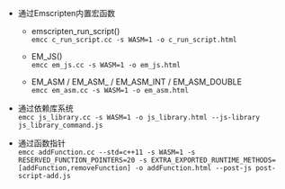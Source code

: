 - 通过Emscripten内置宏函数    
  - emscripten_run_script()    
    `emcc c_run_script.cc -s WASM=1 -o c_run_script.html`    

  - EM_JS()    
    `emcc em_js.cc -s WASM=1 -o em_js.html`    

  - EM_ASM / EM_ASM_ / EM_ASM_INT / EM_ASM_DOUBLE     
    `emcc em_asm.cc -s WASM=1 -o em_asm.html`    

- 通过依赖库系统    
  `emcc js_library.cc -s WASM=1 -o js_library.html --js-library js_library_command.js`    

- 通过函数指针    
  `emcc addFunction.cc --std=c++11 -s WASM=1 -s RESERVED_FUNCTION_POINTERS=20 -s EXTRA_EXPORTED_RUNTIME_METHODS=[addFunction,removeFunction] -o addFunction.html --post-js post-script-add.js`    

